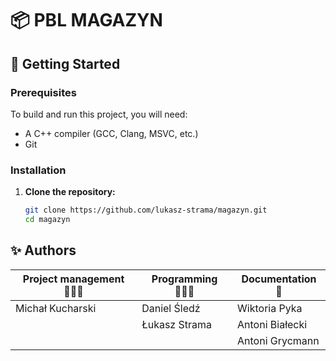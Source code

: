 # 📦 PBL MAGAZYN

## 🚀 Getting Started

### Prerequisites

To build and run this project, you will need:

- A C++ compiler (GCC, Clang, MSVC, etc.)
- Git

### Installation

1. **Clone the repository:**

   ```sh
   git clone https://github.com/lukasz-strama/magazyn.git
   cd magazyn
   ```

## ✨ Authors

| Project management 👨🏻‍🏫 | Programming 🧑🏻‍💻 | Documentation 📄 |
| --------------------- | -------------- | ---------------- |
| Michał Kucharski      | Daniel Śledź   | Wiktoria Pyka    |
|                       | Łukasz Strama  | Antoni Białecki  |
|                       |                | Antoni Grycmann  |

